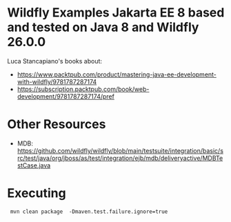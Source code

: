 # Wildfly Examples Jakarta EE 8 based and tested on Java 8 and Wildfly 26.0.0
Luca Stancapiano's books about:
* https://www.packtpub.com/product/mastering-java-ee-development-with-wildfly/9781787287174
* https://subscription.packtpub.com/book/web-development/9781787287174/pref

# Other Resources
* MDB: https://github.com/wildfly/wildfly/blob/main/testsuite/integration/basic/src/test/java/org/jboss/as/test/integration/ejb/mdb/deliveryactive/MDBTestCase.java


# Executing
```shell
 mvn clean package  -Dmaven.test.failure.ignore=true
```